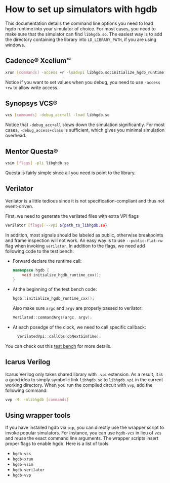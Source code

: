 # How to set up simulators with hgdb

This documentation details the command line options you need to load hgdb runtime into your simulator of choice.
For most cases, you need to make sure that the simulator can find `libhgdb.so`. The easiest way is to add the
directory containing the library into `LD_LIBRARY_PATH`, if you are using windows.

## Cadence® Xcelium™
```bash
xrun [commands] -access +r -loadvpi libhgdb.so:initialize_hgdb_runtime
```

Notice if you want to set values when you debug, you need to use `-access +rw` to allow write access.

## Synopsys VCS®

```bash
vcs [commands] -debug_acc+all -load libhgdb.so
```

Notice that `-debug_acc+all` slows down the simulation significantly. For most cases, `-debug_access+class` is
sufficient, which gives you minimal simulation overhead.

## Mentor Questa®
```bash
vsim [flags] -pli libghdb.so
```
Questa is fairly simple since all you need is point to the library.

## Verilator

Verilator is a little tedious since it is not specification-compliant and thus not event-driven.

First, we need to generate the verilated files with extra VPI flags

```bash
Verilator [flags] --vpi ${path_to_libhgdb.so}
```

In addition, most signals should be labeled as public, otherwise breakpoints and frame
inspection will not work. An easy way is to use `--public-flat-rw`
flag when invoking `verilator`. In addition to the flags, we need add following code to the test bench:

- Forward declare the runtime call:
    ```C++
    namespace hgdb {
        void initialize_hgdb_runtime_cxx();
    }
    ```
- At the beginning of the test bench code:
    ```C++
    hgdb::initialize_hgdb_runtime_cxx();
    ```
    Also make sure ``argc`` and ``argv`` are properly passed to verilator:

    ```C++
    Verilated::commandArgs(argc, argv);
    ```
- At each posedge of the clock, we need to call specific callback:
    ```C++
      VerilatedVpi::callCbs(cbNextSimTime);
    ```

You can check out this [test bench](https://github.com/Kuree/hgdb/blob/master/tests/generators/vectors/test_circt_tb.cc)
for more details.

## Icarus Verilog

Icarus Verilog only takes shared library with ``.vpi`` extension. As a result,
it is a good idea to simply symbolic link `libhgdb.so` to `libhgdb.vpi` in the
current working directory. When you run the compiled circuit with `vvp`, add the following command:

```bash
vvp -M. -mlibhgdb [commands]
```

## Using wrapper tools
If you have installed hgdb via `pip`, you can directly use the wrapper
script to invoke popular simulators. For instance, you can use `hgdb-vcs`
in lieu of `vcs` and reuse the exact command line arguments. The wrapper
scripts insert proper flags to enable hgdb. Here is a list of tools:

- `hgdb-vcs`
- `hgdb-xrun`
- `hgdb-vsim`
- `hgdb-verilator`
- `hgdb-vvp`
